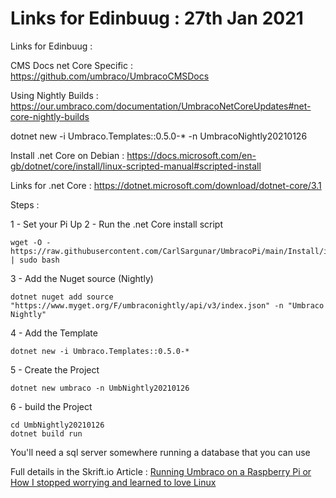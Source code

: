 # Links for Edinbuug : 27th Jan 2021

Links for Edinbuug : 

CMS Docs net Core Specific : https://github.com/umbraco/UmbracoCMSDocs

Using Nightly Builds : https://our.umbraco.com/documentation/UmbracoNetCoreUpdates#net-core-nightly-builds

dotnet new -i Umbraco.Templates::0.5.0-* -n UmbracoNightly20210126

Install .net Core on Debian : https://docs.microsoft.com/en-gb/dotnet/core/install/linux-scripted-manual#scripted-install

Links for .net Core : https://dotnet.microsoft.com/download/dotnet-core/3.1


Steps : 

1 - Set your Pi Up
2 - Run the .net Core install script

    wget -O - https://raw.githubusercontent.com/CarlSargunar/UmbracoPi/main/Install/installCore.sh | sudo bash

3 - Add the Nuget source (Nightly)

    dotnet nuget add source "https://www.myget.org/F/umbraconightly/api/v3/index.json" -n "Umbraco Nightly"

4 - Add the Template

    dotnet new -i Umbraco.Templates::0.5.0-*

5 - Create the Project

    dotnet new umbraco -n UmbNightly20210126

6 - build the Project

    cd UmbNightly20210126
    dotnet build run

You'll need a sql server somewhere running a database that you can use

Full details in the Skrift.io Article : 
[Running Umbraco on a Raspberry Pi or How I stopped worrying and learned to love Linux](https://skrift.io/issues/running-umbraco-on-a-raspberry-pi-or-how-i-stopped-worrying-and-learned-to-love-linux/)
